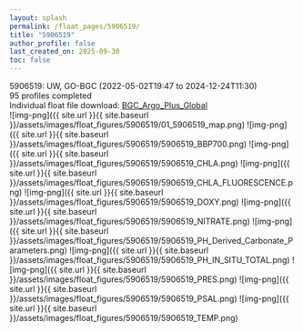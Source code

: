 ```yaml
---
layout: splash
permalink: /float_pages/5906519/
title: "5906519"
author_profile: false
last_created_on: 2025-09-30
toc: false
---
```

 
5906519: UW, GO-BGC (2022-05-02T19:47 to 2024-12-24T11:30)\
95 profiles completed\
Individual float file download: [BGC_Argo_Plus_Global](https://ftp.soest.hawaii.edu/bgc_argo_plus/Individual_Floats/outliers_removed/5906519_Sprof_processed.nc)\
![img-png]({{ site.url }}{{ site.baseurl }}/assets/images/float_figures/5906519/01_5906519_map.png)
![img-png]({{ site.url }}{{ site.baseurl }}/assets/images/float_figures/5906519/5906519_BBP700.png)
![img-png]({{ site.url }}{{ site.baseurl }}/assets/images/float_figures/5906519/5906519_CHLA.png)
![img-png]({{ site.url }}{{ site.baseurl }}/assets/images/float_figures/5906519/5906519_CHLA_FLUORESCENCE.png)
![img-png]({{ site.url }}{{ site.baseurl }}/assets/images/float_figures/5906519/5906519_DOXY.png)
![img-png]({{ site.url }}{{ site.baseurl }}/assets/images/float_figures/5906519/5906519_NITRATE.png)
![img-png]({{ site.url }}{{ site.baseurl }}/assets/images/float_figures/5906519/5906519_PH_Derived_Carbonate_Parameters.png)
![img-png]({{ site.url }}{{ site.baseurl }}/assets/images/float_figures/5906519/5906519_PH_IN_SITU_TOTAL.png)
![img-png]({{ site.url }}{{ site.baseurl }}/assets/images/float_figures/5906519/5906519_PRES.png)
![img-png]({{ site.url }}{{ site.baseurl }}/assets/images/float_figures/5906519/5906519_PSAL.png)
![img-png]({{ site.url }}{{ site.baseurl }}/assets/images/float_figures/5906519/5906519_TEMP.png)
